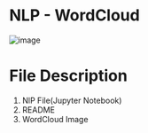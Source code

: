# NLP - WordCloud
 
![image](https://user-images.githubusercontent.com/84785759/120231646-70873680-c26f-11eb-875f-b71c441b7196.png)

# File Description
  1. NlP File(Jupyter Notebook)
  2. README
  3. WordCloud Image
